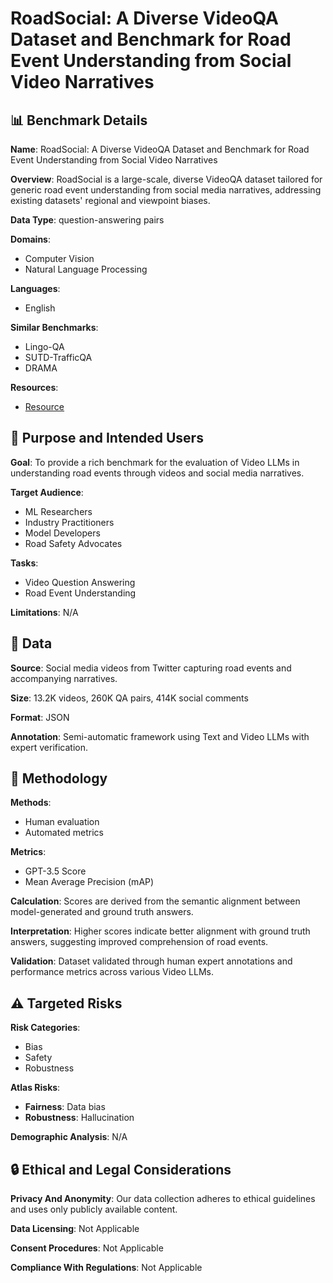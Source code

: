 # RoadSocial: A Diverse VideoQA Dataset and Benchmark for Road Event Understanding from Social Video Narratives

## 📊 Benchmark Details

**Name**: RoadSocial: A Diverse VideoQA Dataset and Benchmark for Road Event Understanding from Social Video Narratives

**Overview**: RoadSocial is a large-scale, diverse VideoQA dataset tailored for generic road event understanding from social media narratives, addressing existing datasets' regional and viewpoint biases.

**Data Type**: question-answering pairs

**Domains**:
- Computer Vision
- Natural Language Processing

**Languages**:
- English

**Similar Benchmarks**:
- Lingo-QA
- SUTD-TrafficQA
- DRAMA

**Resources**:
- [Resource](https://roadsocial.github.io)

## 🎯 Purpose and Intended Users

**Goal**: To provide a rich benchmark for the evaluation of Video LLMs in understanding road events through videos and social media narratives.

**Target Audience**:
- ML Researchers
- Industry Practitioners
- Model Developers
- Road Safety Advocates

**Tasks**:
- Video Question Answering
- Road Event Understanding

**Limitations**: N/A

## 💾 Data

**Source**: Social media videos from Twitter capturing road events and accompanying narratives.

**Size**: 13.2K videos, 260K QA pairs, 414K social comments

**Format**: JSON

**Annotation**: Semi-automatic framework using Text and Video LLMs with expert verification.

## 🔬 Methodology

**Methods**:
- Human evaluation
- Automated metrics

**Metrics**:
- GPT-3.5 Score
- Mean Average Precision (mAP)

**Calculation**: Scores are derived from the semantic alignment between model-generated and ground truth answers.

**Interpretation**: Higher scores indicate better alignment with ground truth answers, suggesting improved comprehension of road events.

**Validation**: Dataset validated through human expert annotations and performance metrics across various Video LLMs.

## ⚠️ Targeted Risks

**Risk Categories**:
- Bias
- Safety
- Robustness

**Atlas Risks**:
- **Fairness**: Data bias
- **Robustness**: Hallucination

**Demographic Analysis**: N/A

## 🔒 Ethical and Legal Considerations

**Privacy And Anonymity**: Our data collection adheres to ethical guidelines and uses only publicly available content.

**Data Licensing**: Not Applicable

**Consent Procedures**: Not Applicable

**Compliance With Regulations**: Not Applicable
